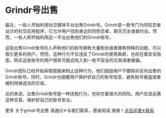 # Grindr号出售

最近，一些人开始利用社交媒体平台出售Grindr号。Grindr是一款专门为同性恋者设计的社交应用程序，它允许用户找到身边的同性恋者，聊天交友或者约会。然而，一些人却开始利用这一平台出售他们的Grindr账号。

这些出售Grindr账号的人声称他们的账号拥有大量粉丝或者拥有特殊的功能，可以吸引更多的用户。然而，这种行为不仅违反了Grindr的使用条款，也存在着安全隐患。购买这些账号的用户很有可能会陷入到一些不安全的交易或者被骗。

Grindr团队已经开始采取措施来制止这种行为，他们鼓励用户不要购买任何出售的Grindr账号。同时，Grindr也提醒用户保护好自己的账号信息，避免账号被盗或者被利用做违法的交易。

总的来说，出售Grindr账号是一种违规行为，也存在着很大的风险。用户应该远离这种交易，保护好自己的账号安全。

更多 关于grindr号出售 请通过✈与我们联系，感谢阅读,谢谢！[点击这里✈联系](https://t.me/LM999bot)